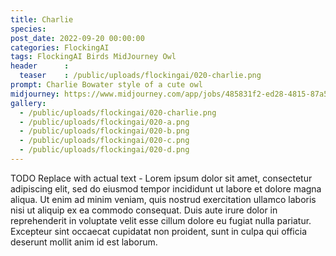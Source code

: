 ```yaml
---
title: Charlie
species: 
post_date: 2022-09-20 00:00:00
categories: FlockingAI
tags: FlockingAI Birds MidJourney Owl
header      :
  teaser    : /public/uploads/flockingai/020-charlie.png
prompt: Charlie Bowater style of a cute owl
midjourney: https://www.midjourney.com/app/jobs/485831f2-ed28-4815-87a5-2fc9b1e12d1c
gallery: 
  - /public/uploads/flockingai/020-charlie.png
  - /public/uploads/flockingai/020-a.png
  - /public/uploads/flockingai/020-b.png
  - /public/uploads/flockingai/020-c.png
  - /public/uploads/flockingai/020-d.png
---
```


TODO Replace with actual text - Lorem ipsum dolor sit amet, consectetur adipiscing elit, sed do eiusmod tempor incididunt ut labore et dolore magna aliqua. Ut enim ad minim veniam, quis nostrud exercitation ullamco laboris nisi ut aliquip ex ea commodo consequat. Duis aute irure dolor in reprehenderit in voluptate velit esse cillum dolore eu fugiat nulla pariatur. Excepteur sint occaecat cupidatat non proident, sunt in culpa qui officia deserunt mollit anim id est laborum.
